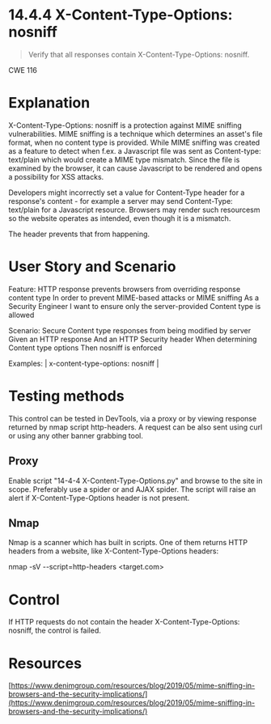 # 14.4.4 X-Content-Type-Options: nosniff

> Verify that all responses contain X-Content-Type-Options: nosniff.

CWE 116

# Explanation

X-Content-Type-Options: nosniff is a protection against MIME sniffing vulnerabilities. MIME sniffing is a technique which determines an asset's file format, when no content type is provided. While MIME sniffing was created as a feature to detect when f.ex. a Javascript file was sent as Content-type: text/plain which would create a MIME type mismatch. Since the file is examined by the browser, it can cause Javascript to be rendered and opens a possibility for XSS attacks.

Developers might incorrectly set a value for Content-Type header for a response's content - for example a server may send Content-Type: text/plain for a Javascript resource. Browsers may render such resourcesm so the website operates as intended, even though it is a mismatch.

The header prevents that from happening.

# User Story and Scenario

Feature: HTTP response prevents browsers from overriding response content type
 	In order to prevent MIME-based attacks or MIME sniffing
 	As a Security Engineer
 	I want to ensure only the server-provided Content type is allowed


Scenario: Secure Content type responses from being modified by server
	Given an HTTP response
	And an HTTP Security header
	When determining Content type options
	Then nosniff is enforced

Examples:
| x-content-type-options: nosniff |

# Testing methods

This control can be tested in DevTools, via a proxy or by viewing response returned by nmap script http-headers. A request can be also sent using curl or using any other banner grabbing tool. 

## Proxy

Enable script "14-4-4 X-Content-Type-Options.py" and browse to the site in scope. Preferably use a spider or and AJAX spider. The script will raise an alert if  X-Content-Type-Options header is not present.

## Nmap

Nmap is a scanner which has built in scripts. One of them returns HTTP headers from a website, like X-Content-Type-Options headers:

nmap -sV --script=http-headers <target.com>

# Control

If HTTP requests do not contain the header X-Content-Type-Options: nosniff, the control is failed.

# Resources

[https://www.denimgroup.com/resources/blog/2019/05/mime-sniffing-in-browsers-and-the-security-implications/](https://www.denimgroup.com/resources/blog/2019/05/mime-sniffing-in-browsers-and-the-security-implications/)